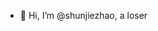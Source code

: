 - 👋 Hi, I’m @shunjiezhao, a loser

<!---
shunjiezhao/shunjiezhao is a ✨ special ✨ repository because its `README.md` (this file) appears on your GitHub profile.
You can click the Preview link to take a look at your changes.
--->

